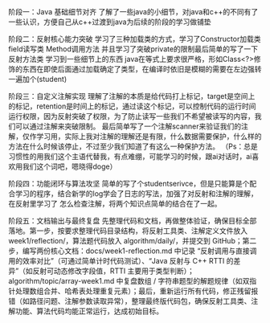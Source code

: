 阶段一：Java 基础细节对齐
    了解了一些java的小细节，对java和c++的不同有了一些认识，方便自己从c++过渡到java为后续的阶段的学习做铺垫
    
阶段二：反射核心能力突破
    学习了三种加载类的方式，学习了Constructor加载类 field读写类 Method调用方法 并且学习了突破private的限制最后简单的写了一下反射方法类
    学习到一些细节上的东西 java在等式上要求很严格，形如Class<?>修饰的东西在即使后面通过加载确定了类型，在编译时依旧是模糊的需要在左边强转一遍加个(student)

阶段三：自定义注解实现
    理解了注解的本质是给代码打上标记，target是空间上的标记，retention是时间上的标记，通过读这个标记，可以控制代码的运行时间运行权限，因为反射突破了权限，为了防止读写一些我们不希望被读写的内容，我们可以通过注解来突破限制。
    最后简单写了一个注解scanner来验证我们的注解，仅作学习用，实际上我对注解的理解还是有限，什么数据需要保护，什么样的方法在什么时候该停止，不过至少我们知道了有这么一种保护方法。
    （Ps：总是习惯性的用我们这个主语代替我，有点难绷，可能学习的时候，跟ai对话时，ai喜欢用我们这个词吧，嗯晓得doge）

阶段四：功能闭环与算法攻坚
    简单的写了个studentserivce，但是只能算是个配合学习的程序，结合新学的log学会了日志的写法，加强了对反射和注解的理解，在反射里学习了
    怎么检查注解，将两个知识点简单的结合在了一起。
    
阶段五：文档输出与最终复盘
先整理代码和文档，再做整体验证，确保目标全部落地。第一步，按要求整理代码目录结构，将反射工具类、注解定义文件放入 week1/reflection/，算法题代码放入 algorithm/daily/，并提交到 GitHub；第二步，编写两份核心文档：docs/week1-reflection.md 中记录 “反射调用与直接调用的效率对比”（可通过简单计时代码测试）、“Java 反射与 C++ RTTI 的差异”（如反射可动态修改字段值，RTTI 主要用于类型判断）；algorithm/topic/array-week1.md 中复盘数组 / 字符串题型的解题规律（如双指针处理数组合并、哈希表处理重复元素）；最后，重新运行所有代码，修正残留报错（如路径问题、注解参数读取异常），整理最终版代码包，确保反射工具类、注解功能、算法代码均能正常运行，达成初始目标。
